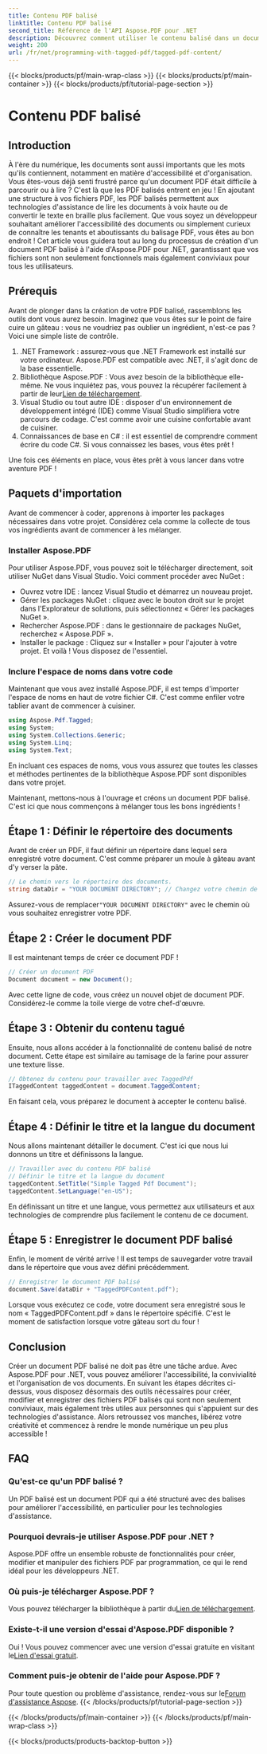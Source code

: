```yaml
---
title: Contenu PDF balisé
linktitle: Contenu PDF balisé
second_title: Référence de l'API Aspose.PDF pour .NET
description: Découvrez comment utiliser le contenu balisé dans un document PDF avec Aspose.PDF pour .NET. Guide étape par étape pour l'utilisation des balises.
weight: 200
url: /fr/net/programming-with-tagged-pdf/tagged-pdf-content/
---
```


{{< blocks/products/pf/main-wrap-class >}}
{{< blocks/products/pf/main-container >}}
{{< blocks/products/pf/tutorial-page-section >}}

# Contenu PDF balisé

## Introduction

À l'ère du numérique, les documents sont aussi importants que les mots qu'ils contiennent, notamment en matière d'accessibilité et d'organisation. Vous êtes-vous déjà senti frustré parce qu'un document PDF était difficile à parcourir ou à lire ? C'est là que les PDF balisés entrent en jeu ! En ajoutant une structure à vos fichiers PDF, les PDF balisés permettent aux technologies d'assistance de lire les documents à voix haute ou de convertir le texte en braille plus facilement. Que vous soyez un développeur souhaitant améliorer l'accessibilité des documents ou simplement curieux de connaître les tenants et aboutissants du balisage PDF, vous êtes au bon endroit ! Cet article vous guidera tout au long du processus de création d'un document PDF balisé à l'aide d'Aspose.PDF pour .NET, garantissant que vos fichiers sont non seulement fonctionnels mais également conviviaux pour tous les utilisateurs.

## Prérequis

Avant de plonger dans la création de votre PDF balisé, rassemblons les outils dont vous aurez besoin. Imaginez que vous êtes sur le point de faire cuire un gâteau : vous ne voudriez pas oublier un ingrédient, n'est-ce pas ? Voici une simple liste de contrôle.

1. .NET Framework : assurez-vous que .NET Framework est installé sur votre ordinateur. Aspose.PDF est compatible avec .NET, il s'agit donc de la base essentielle.
2.  Bibliothèque Aspose.PDF : Vous avez besoin de la bibliothèque elle-même. Ne vous inquiétez pas, vous pouvez la récupérer facilement à partir de leur[Lien de téléchargement](https://releases.aspose.com/pdf/net/).
3. Visual Studio ou tout autre IDE : disposer d'un environnement de développement intégré (IDE) comme Visual Studio simplifiera votre parcours de codage. C'est comme avoir une cuisine confortable avant de cuisiner.
4. Connaissances de base en C# : il est essentiel de comprendre comment écrire du code C#. Si vous connaissez les bases, vous êtes prêt !

Une fois ces éléments en place, vous êtes prêt à vous lancer dans votre aventure PDF !

## Paquets d'importation

Avant de commencer à coder, apprenons à importer les packages nécessaires dans votre projet. Considérez cela comme la collecte de tous vos ingrédients avant de commencer à les mélanger.

### Installer Aspose.PDF

Pour utiliser Aspose.PDF, vous pouvez soit le télécharger directement, soit utiliser NuGet dans Visual Studio. Voici comment procéder avec NuGet :

- Ouvrez votre IDE : lancez Visual Studio et démarrez un nouveau projet.
- Gérer les packages NuGet : cliquez avec le bouton droit sur le projet dans l'Explorateur de solutions, puis sélectionnez « Gérer les packages NuGet ».
- Rechercher Aspose.PDF : dans le gestionnaire de packages NuGet, recherchez « Aspose.PDF ».
- Installer le package : Cliquez sur « Installer » pour l'ajouter à votre projet. Et voilà ! Vous disposez de l'essentiel.

### Inclure l'espace de noms dans votre code

Maintenant que vous avez installé Aspose.PDF, il est temps d'importer l'espace de noms en haut de votre fichier C#. C'est comme enfiler votre tablier avant de commencer à cuisiner.

```csharp
using Aspose.Pdf.Tagged;
using System;
using System.Collections.Generic;
using System.Linq;
using System.Text;
```

En incluant ces espaces de noms, vous vous assurez que toutes les classes et méthodes pertinentes de la bibliothèque Aspose.PDF sont disponibles dans votre projet.

Maintenant, mettons-nous à l'ouvrage et créons un document PDF balisé. C'est ici que nous commençons à mélanger tous les bons ingrédients !

## Étape 1 : Définir le répertoire des documents

Avant de créer un PDF, il faut définir un répertoire dans lequel sera enregistré votre document. C'est comme préparer un moule à gâteau avant d'y verser la pâte.

```csharp
// Le chemin vers le répertoire des documents.
string dataDir = "YOUR DOCUMENT DIRECTORY"; // Changez votre chemin de répertoire
```

 Assurez-vous de remplacer`"YOUR DOCUMENT DIRECTORY"` avec le chemin où vous souhaitez enregistrer votre PDF. 

## Étape 2 : Créer le document PDF

Il est maintenant temps de créer ce document PDF ! 

```csharp
// Créer un document PDF
Document document = new Document();
```

Avec cette ligne de code, vous créez un nouvel objet de document PDF. Considérez-le comme la toile vierge de votre chef-d'œuvre.

## Étape 3 : Obtenir du contenu tagué

Ensuite, nous allons accéder à la fonctionnalité de contenu balisé de notre document. Cette étape est similaire au tamisage de la farine pour assurer une texture lisse.

```csharp
// Obtenez du contenu pour travailler avec TaggedPdf
ITaggedContent taggedContent = document.TaggedContent;
```

En faisant cela, vous préparez le document à accepter le contenu balisé.

## Étape 4 : Définir le titre et la langue du document

Nous allons maintenant détailler le document. C'est ici que nous lui donnons un titre et définissons la langue. 

```csharp
// Travailler avec du contenu PDF balisé
// Définir le titre et la langue du document
taggedContent.SetTitle("Simple Tagged Pdf Document");
taggedContent.SetLanguage("en-US");
```

En définissant un titre et une langue, vous permettez aux utilisateurs et aux technologies de comprendre plus facilement le contenu de ce document.

## Étape 5 : Enregistrer le document PDF balisé

Enfin, le moment de vérité arrive ! Il est temps de sauvegarder votre travail dans le répertoire que vous avez défini précédemment.

```csharp
// Enregistrer le document PDF balisé
document.Save(dataDir + "TaggedPDFContent.pdf");
```

Lorsque vous exécutez ce code, votre document sera enregistré sous le nom « TaggedPDFContent.pdf » dans le répertoire spécifié. C'est le moment de satisfaction lorsque votre gâteau sort du four !

## Conclusion

Créer un document PDF balisé ne doit pas être une tâche ardue. Avec Aspose.PDF pour .NET, vous pouvez améliorer l'accessibilité, la convivialité et l'organisation de vos documents. En suivant les étapes décrites ci-dessus, vous disposez désormais des outils nécessaires pour créer, modifier et enregistrer des fichiers PDF balisés qui sont non seulement conviviaux, mais également très utiles aux personnes qui s'appuient sur des technologies d'assistance. Alors retroussez vos manches, libérez votre créativité et commencez à rendre le monde numérique un peu plus accessible !

## FAQ

### Qu'est-ce qu'un PDF balisé ?
Un PDF balisé est un document PDF qui a été structuré avec des balises pour améliorer l'accessibilité, en particulier pour les technologies d'assistance.

### Pourquoi devrais-je utiliser Aspose.PDF pour .NET ?
Aspose.PDF offre un ensemble robuste de fonctionnalités pour créer, modifier et manipuler des fichiers PDF par programmation, ce qui le rend idéal pour les développeurs .NET.

### Où puis-je télécharger Aspose.PDF ?
 Vous pouvez télécharger la bibliothèque à partir du[Lien de téléchargement](https://releases.aspose.com/pdf/net/).

### Existe-t-il une version d'essai d'Aspose.PDF disponible ?
 Oui ! Vous pouvez commencer avec une version d'essai gratuite en visitant le[Lien d'essai gratuit](https://releases.aspose.com/).

### Comment puis-je obtenir de l'aide pour Aspose.PDF ?
 Pour toute question ou problème d'assistance, rendez-vous sur le[Forum d'assistance Aspose](https://forum.aspose.com/c/pdf/10).
{{< /blocks/products/pf/tutorial-page-section >}}

{{< /blocks/products/pf/main-container >}}
{{< /blocks/products/pf/main-wrap-class >}}

{{< blocks/products/products-backtop-button >}}
